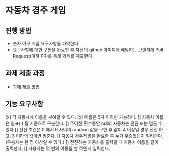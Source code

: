 # 자동차 경주 게임
## 진행 방법
* 숫자 야구 게임 요구사항을 파악한다.
* 요구사항에 대한 구현을 완료한 후 자신의 github 아이디에 해당하는 브랜치에 Pull Request(이하 PR)를 통해 과제를 제출한다.

## 과제 제출 과정
* [과제 제출 방법](https://github.com/next-step/nextstep-docs/tree/master/precourse)

## 기능 요구사항
[x] 각 자동차에 이름을 부여할 수 있다.
[x] 이름은 5자 이하만 가능하다.
[] 자동차 이름은 쉼표(,) 를 기준으로 구분한다.
[] 주어진 횟수동안 n대의 자동차는 전진 또는 멈출 수 있다
[] 전진 조건은 0 에서 9 사이의 random 값을 구한 후 값이 4 이상일 경우 전진 하고, 3 이하의 값이면 멈춘다.
[] 자동차 경주게임을 완료한 후 누가 우승했는지 알려준다. (우승자는 한 명 이상일 수 있다.)
[] 전진하는 자동차를 출력할 때 자동차 이름을 같이 출력한다.
[] 사용자는 몇 번의 이동을 할 것인지 입력한다.
